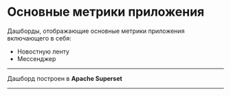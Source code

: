 # Основные метрики приложения

Дашборды, отображающие основные метрики приложения включающего в себя:

- Новостную ленту
- Мессенджер

---
Дашборд построен в **Apache Superset**

---
